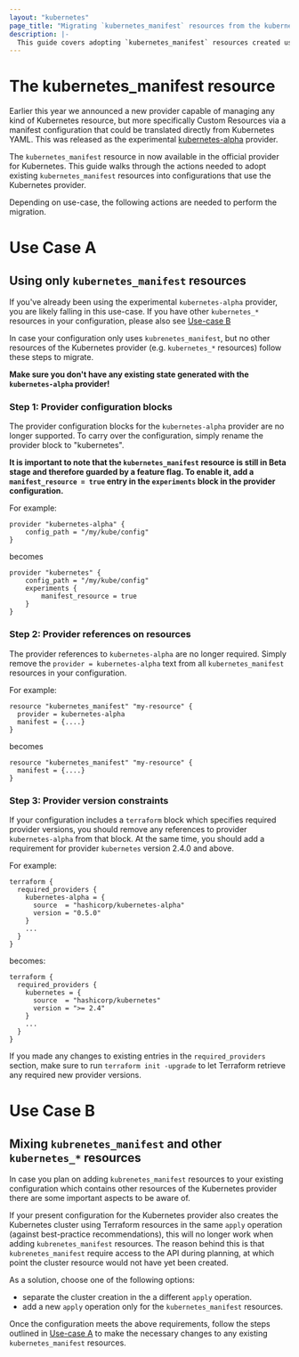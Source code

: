 ```yaml
---
layout: "kubernetes"
page_title: "Migrating `kubernetes_manifest` resources from the kubernetes-alpha provider"
description: |-
  This guide covers adopting `kubernetes_manifest` resources created using the kubernetes-alpha provider.
---
```


# The kubernetes_manifest resource

Earlier this year we announced a new provider capable of managing any kind of Kubernetes resource, but more specifically Custom Resources via a manifest configuration that could be translated directly from Kubernetes YAML. This was released as the experimental [kubernetes-alpha](https://github.com/hashicorp/terraform-provider-kubernetes-alpha) provider.

The `kubernetes_manifest` resource in now available in the official provider for Kubernetes. This guide walks through the actions needed to adopt existing `kubernetes_manifest` resources into configurations that use the Kubernetes provider.

Depending on use-case, the following actions are needed to perform the migration.

# Use Case A

## Using only `kubernetes_manifest` resources

If you've already been using the experimental `kubernetes-alpha` provider, you are likely falling in this use-case. If you have other `kubernetes_*` resources in your configuration, please also see [Use-case B](#use-case-b)

In case your configuration only uses `kubrenetes_manifest`, but no other resources of the Kubernetes provider (e.g. `kubernetes_*` resources) follow these steps to migrate.

**Make sure you don't have any existing state generated with the `kubernetes-alpha` provider!**

### Step 1: Provider configuration blocks

The provider configuration blocks for the `kubernetes-alpha` provider are no longer supported. To carry over the configuration, simply rename the provider block to "kubernetes".

**It is important to note that the `kubernetes_manifest` resource is still in Beta stage and therefore guarded by a feature flag. 
To enable it, add a `manifest_resource = true` entry in the `experiments` block in the provider configuration.**

For example:
```
provider "kubernetes-alpha" {
    config_path = "/my/kube/config"
}
```
becomes
```
provider "kubernetes" {
    config_path = "/my/kube/config"
    experiments {
        manifest_resource = true
    }
}
```

### Step 2: Provider references on resources

The provider references to `kubernetes-alpha` are no longer required. Simply remove the `provider = kubernetes-alpha` text from all `kubernetes_manifest` resources in your configuration.

For example:
```
resource "kubernetes_manifest" "my-resource" {
  provider = kubernetes-alpha
  manifest = {....}
}
```
becomes
```
resource "kubernetes_manifest" "my-resource" {
  manifest = {....}
}
```
### Step 3: Provider version constraints

If your configuration includes a `terraform` block which specifies required provider versions, you should remove any references to provider `kubernetes-alpha` from that block. At the same time, you should add a requirement for provider `kubernetes` version 2.4.0 and above.

For example:
```
terraform {
  required_providers {
    kubernetes-alpha = {
      source  = "hashicorp/kubernetes-alpha"
      version = "0.5.0"
    }
    ...
  }
}
```
becomes:
```
terraform {
  required_providers {
    kubernetes = {
      source  = "hashicorp/kubernetes"
      version = ">= 2.4"
    }
    ...
  }
}
```

If you made any changes to existing entries in the `required_providers` section, make sure to run `terraform init -upgrade` to let Terraform retrieve any required new provider versions.

# Use Case B
## Mixing `kubrenetes_manifest` and other `kubernetes_*` resources

In case you plan on adding `kubrenetes_manifest` resources to your existing configuration which contains other resources of the Kubernetes provider there are some important aspects to be aware of.

If your present configuration for the Kubernetes provider also creates the Kubernetes cluster using Terraform resources in the same `apply` operation (against best-practice recommendations), this will no longer work when adding `kubrenetes_manifest` resources. The reason behind this is that `kubrenetes_manifest` require access to the API during planning, at which point the cluster resource would not have yet been created.

As a solution, choose one of the following options:
* separate the cluster creation in the a different `apply` operation.
* add a new `apply` operation only for the `kubernetes_manifest` resources.

Once the configuration meets the above requirements, follow the steps outlined in [Use-case A](#use-case-a) to make the necessary changes to any existing `kubernetes_manifest` resources.
